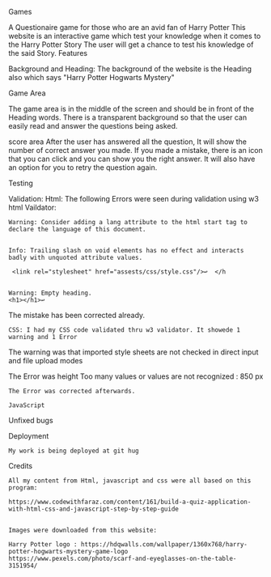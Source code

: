 Games

A Questionaire game for those who are an avid fan of Harry Potter
 This website is an interactive game which test your knowledge when it comes to the Harry Potter Story
 The user will get a chance to test his knowledge of the said Story.
Features

Background and Heading: The background of the website is the Heading also which says "Harry Potter Hogwarts Mystery"

Game Area

The game area is in the middle of the screen and should be in front of the Heading words. 
There is a transparent background so that the user can easily read and answer the questions being asked.

score area
    After the user has answered all the question, It will show the number of correct answer you made.
    If you made a mistake, there is an icon that you can click and you can show you the right answer.
    It will also have an option for you to retry the question again.

Testing

Validation:
    Html: The following Errors were seen during validation using w3 html Vaildator:

    Warning: Consider adding a lang attribute to the html start tag to declare the language of this document.


    Info: Trailing slash on void elements has no effect and interacts badly with unquoted attribute values.

     <link rel="stylesheet" href="assests/css/style.css"/>↩  </h


    Warning: Empty heading.
    <h1></h1>↩

The mistake has been corrected already.

    CSS: I had my CSS code validated thru w3 validator. It showede 1 warning and 1 Error
   The warning was that imported style sheets are not checked in direct input and file upload modes

   The Error was  height Too many values or values are not recognized : 850 px

    The Error was corrected afterwards.

    JavaScript

Unfixed bugs

Deployment

    My work is being deployed at git hug

Credits

    All my content from Html, javascript and css were all based on this program:
    
    https://www.codewithfaraz.com/content/161/build-a-quiz-application-with-html-css-and-javascript-step-by-step-guide

    
    Images were downloaded from this website:

    Harry Potter logo : https://hdqwalls.com/wallpaper/1360x768/harry-potter-hogwarts-mystery-game-logo
    https://www.pexels.com/photo/scarf-and-eyeglasses-on-the-table-3151954/
